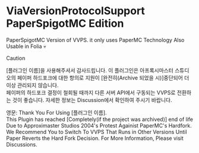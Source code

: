 # ViaVersionProtocolSupport PaperSpigotMC Edition
PaperSpigotMC Version of VVPS. it only uses PaperMC Technology 
Also Usable in Folia :skull:

> [!CAUTION]
> [플러그인 이름]을 사용해주셔서 감사드립니다. 이 플러그인은 아프록시마스터 스튜디오의 페이퍼 하드포크에 대한 항의로 지원이 [완전히(Archive 되었을 시)]중단되어 더이상 관리되지 않습니다.\
> 페이퍼의 하드포크 결정이 철회될 때까지 다른 서버 API에서 구동되는 VVPS로 전환하는 것이 좋습니다. 자세한 정보는 Discussion에서 확인하여 주시기 바랍니다.
>
> 영문:
> Thank You For Using [플러그인 이름].\
This Plugin has reached [Completely(if the project was archived)] end of life Due to Approximaster Studios 2004's Protest Againist PaperMC's Hardfork.\
> We Recommend You to Switch To VVPS That Runs in Other Versions Until Paper Reverts the Hard Fork Decision. For More Information, Please visit Discussions.

